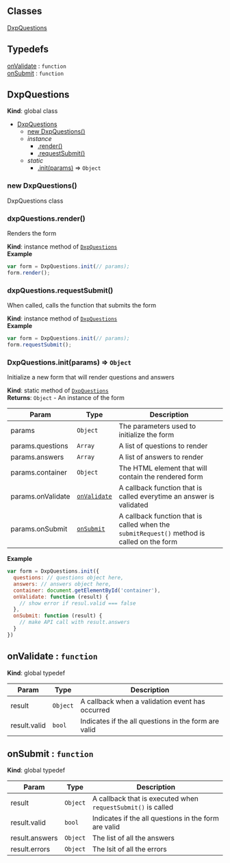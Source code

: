 ## Classes

<dl>
<dt><a href="#DxpQuestions">DxpQuestions</a></dt>
<dd></dd>
</dl>

## Typedefs

<dl>
<dt><a href="#onValidate">onValidate</a> : <code>function</code></dt>
<dd></dd>
<dt><a href="#onSubmit">onSubmit</a> : <code>function</code></dt>
<dd></dd>
</dl>

<a name="DxpQuestions"></a>

## DxpQuestions
**Kind**: global class  

* [DxpQuestions](#DxpQuestions)
    * [new DxpQuestions()](#new_DxpQuestions_new)
    * _instance_
        * [.render()](#DxpQuestions+render)
        * [.requestSubmit()](#DxpQuestions+requestSubmit)
    * _static_
        * [.init(params)](#DxpQuestions.init) ⇒ <code>Object</code>

<a name="new_DxpQuestions_new"></a>

### new DxpQuestions()
DxpQuestions class

<a name="DxpQuestions+render"></a>

### dxpQuestions.render()
Renders the form

**Kind**: instance method of [<code>DxpQuestions</code>](#DxpQuestions)  
**Example**  
```js
var form = DxpQuestions.init(// params);form.render();
```
<a name="DxpQuestions+requestSubmit"></a>

### dxpQuestions.requestSubmit()
When called, calls the function that submits the form

**Kind**: instance method of [<code>DxpQuestions</code>](#DxpQuestions)  
**Example**  
```js
var form = DxpQuestions.init(// params);form.requestSubmit();
```
<a name="DxpQuestions.init"></a>

### DxpQuestions.init(params) ⇒ <code>Object</code>
Initialize a new form that will render questions and answers

**Kind**: static method of [<code>DxpQuestions</code>](#DxpQuestions)  
**Returns**: <code>Object</code> - An instance of the form  

| Param | Type | Description |
| --- | --- | --- |
| params | <code>Object</code> | The parameters used to initialize the form |
| params.questions | <code>Array</code> | A list of questions to render |
| params.answers | <code>Array</code> | A list of answers to render |
| params.container | <code>Object</code> | The HTML element that will contain the rendered form |
| params.onValidate | [<code>onValidate</code>](#onValidate) | A callback function that is called everytime an answer is validated |
| params.onSubmit | [<code>onSubmit</code>](#onSubmit) | A callback function that is called when the `submitRequest()` method is called on the form |

**Example**  
```js
var form = DxpQuestions.init({  questions: // questions object here,  answers: // answers object here,  container: document.getElementById('container'),  onValidate: function (result) {    // show error if resul.valid === false  },  onSubmit: function (result) {    // make API call with result.answers  }})
```
<a name="onValidate"></a>

## onValidate : <code>function</code>
**Kind**: global typedef  

| Param | Type | Description |
| --- | --- | --- |
| result | <code>Object</code> | A callback when a validation event has occurred |
| result.valid | <code>bool</code> | Indicates if the all questions in the form are valid |

<a name="onSubmit"></a>

## onSubmit : <code>function</code>
**Kind**: global typedef  

| Param | Type | Description |
| --- | --- | --- |
| result | <code>Object</code> | A callback that is executed when `requestSubmit()` is called |
| result.valid | <code>bool</code> | Indicates if the all questions in the form are valid |
| result.answers | <code>Object</code> | The list of all the answers |
| result.errors | <code>Object</code> | The lsit of all the errors |

